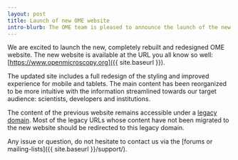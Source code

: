 ```yaml
---
layout: post
title: Launch of new OME website
intro-blurb: The OME team is pleased to announce the launch of the new website
---
```


We are excited to launch the new, completely rebuilt and redesigned OME 
website. The new website is available at the URL you all know so well:
[https://www.openmicroscopy.org]({{ site.baseurl }}).

The updated site includes a full redesign of the styling and improved
experience for mobile and tablets. The main content has been reorganized to be
more intuitive with the information streamlined towards our target audience:
scientists, developers and institutions.

The content of the previous website remains accessible under a
[legacy domain](https://www-legacy.openmicroscopy.org). Most of the legacy
URLs whose content have not been migrated to the new website should be
redirected to this legacy domain.

Any issue or question, do not hesitate to contact us via the
[forums or mailing-lists]({{ site.baseurl }}/support/).

